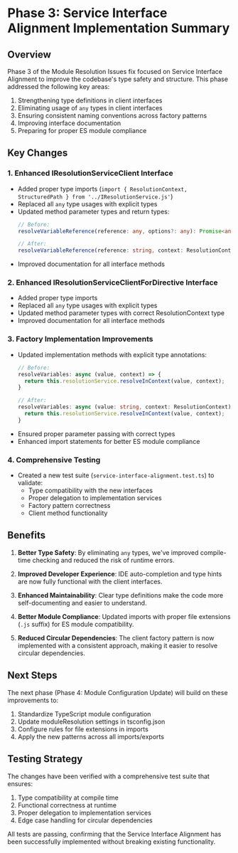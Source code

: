 # Phase 3: Service Interface Alignment Implementation Summary

## Overview

Phase 3 of the Module Resolution Issues fix focused on Service Interface Alignment to improve the codebase's type safety and structure. This phase addressed the following key areas:

1. Strengthening type definitions in client interfaces
2. Eliminating usage of `any` types in client interfaces
3. Ensuring consistent naming conventions across factory patterns
4. Improving interface documentation
5. Preparing for proper ES module compliance

## Key Changes

### 1. Enhanced IResolutionServiceClient Interface

- Added proper type imports (`import { ResolutionContext, StructuredPath } from '../IResolutionService.js'`)
- Replaced all `any` type usages with explicit types
- Updated method parameter types and return types:
  ```typescript
  // Before:
  resolveVariableReference(reference: any, options?: any): Promise<any>;
  
  // After:
  resolveVariableReference(reference: string, context: ResolutionContext): Promise<string>;
  ```
- Improved documentation for all interface methods

### 2. Enhanced IResolutionServiceClientForDirective Interface

- Added proper type imports
- Replaced all `any` type usages with explicit types
- Updated method parameter types with correct ResolutionContext type
- Improved documentation for all interface methods

### 3. Factory Implementation Improvements

- Updated implementation methods with explicit type annotations:
  ```typescript
  // Before:
  resolveVariables: async (value, context) => {
    return this.resolutionService.resolveInContext(value, context);
  }
  
  // After:
  resolveVariables: async (value: string, context: ResolutionContext): Promise<string> => {
    return this.resolutionService.resolveInContext(value, context);
  }
  ```
- Ensured proper parameter passing with correct types
- Enhanced import statements for better ES module compliance

### 4. Comprehensive Testing

- Created a new test suite (`service-interface-alignment.test.ts`) to validate:
  - Type compatibility with the new interfaces
  - Proper delegation to implementation services
  - Factory pattern correctness
  - Client method functionality

## Benefits

1. **Better Type Safety**: By eliminating `any` types, we've improved compile-time checking and reduced the risk of runtime errors.

2. **Improved Developer Experience**: IDE auto-completion and type hints are now fully functional with the client interfaces.

3. **Enhanced Maintainability**: Clear type definitions make the code more self-documenting and easier to understand.

4. **Better Module Compliance**: Updated imports with proper file extensions (`.js` suffix) for ES module compatibility.

5. **Reduced Circular Dependencies**: The client factory pattern is now implemented with a consistent approach, making it easier to resolve circular dependencies.

## Next Steps

The next phase (Phase 4: Module Configuration Update) will build on these improvements to:

1. Standardize TypeScript module configuration
2. Update moduleResolution settings in tsconfig.json
3. Configure rules for file extensions in imports
4. Apply the new patterns across all imports/exports

## Testing Strategy

The changes have been verified with a comprehensive test suite that ensures:

1. Type compatibility at compile time
2. Functional correctness at runtime
3. Proper delegation to implementation services
4. Edge case handling for circular dependencies

All tests are passing, confirming that the Service Interface Alignment has been successfully implemented without breaking existing functionality.